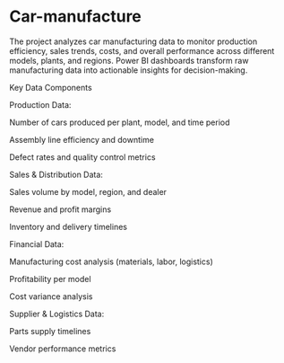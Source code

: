 # Car-manufacture

The project analyzes car manufacturing data to monitor production efficiency, sales trends, costs, and overall performance across different models, plants, and regions. Power BI dashboards transform raw manufacturing data into actionable insights for decision-making.

Key Data Components

Production Data:

Number of cars produced per plant, model, and time period

Assembly line efficiency and downtime

Defect rates and quality control metrics

Sales & Distribution Data:

Sales volume by model, region, and dealer

Revenue and profit margins

Inventory and delivery timelines

Financial Data:

Manufacturing cost analysis (materials, labor, logistics)

Profitability per model

Cost variance analysis

Supplier & Logistics Data:

Parts supply timelines

Vendor performance metrics
